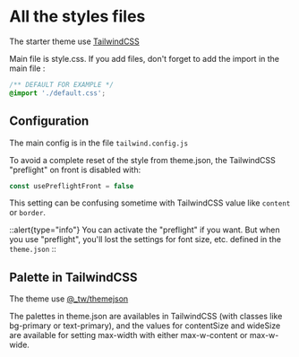 # All the styles files

The starter theme use [TailwindCSS](https://tailwindcss.com/)

Main file is style.css.
If you add files, don't forget to add the import in the main file :

```css
/** DEFAULT FOR EXAMPLE */
@import './default.css';
```


## Configuration

The main config is in the file ```tailwind.config.js```

To avoid a complete reset of the style from theme.json, the TailwindCSS "preflight" on front is disabled with:

```js
const usePreflightFront = false
```

This setting can be confusing sometime with TailwindCSS value like ```content``` or ```border```.

::alert{type="info"}
You can activate the "preflight" if you want. But when you use "preflight", you'll lost the settings for font size, etc. defined in the ```theme.json```
::

## Palette in TailwindCSS

The theme use [@_tw/themejson](https://www.npmjs.com/package/@_tw/themejson)

The palettes in theme.json are availables in TailwindCSS (with classes like bg-primary or text-primary), and the values for contentSize and wideSize are available for setting max-width with either max-w-content or max-w-wide.
